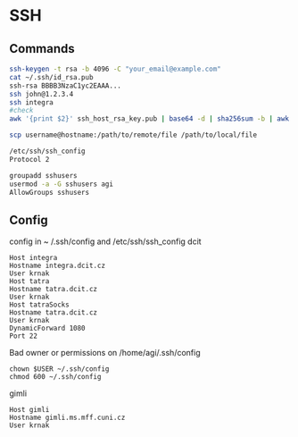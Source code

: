 # SSH
## Commands
```sh
ssh-keygen -t rsa -b 4096 -C "your_email@example.com"
cat ~/.ssh/id_rsa.pub
ssh-rsa BBBB3NzaC1yc2EAAA...
ssh john@1.2.3.4
ssh integra
#check
awk '{print $2}' ssh_host_rsa_key.pub | base64 -d | sha256sum -b | awk '{print $1}' | xxd -r -p | base64

scp username@hostname:/path/to/remote/file /path/to/local/file

/etc/ssh/ssh_config
Protocol 2

groupadd sshusers
usermod -a -G sshusers agi
AllowGroups sshusers
```
## Config
config in ~ /.ssh/config and /etc/ssh/ssh_config
dcit
```
Host integra
Hostname integra.dcit.cz
User krnak
Host tatra
Hostname tatra.dcit.cz
User krnak
Host tatraSocks
Hostname tatra.dcit.cz
User krnak
DynamicForward 1080
Port 22
```
Bad owner or permissions on /home/agi/.ssh/config
```shell
chown $USER ~/.ssh/config
chmod 600 ~/.ssh/config
```
gimli
```
Host gimli
Hostname gimli.ms.mff.cuni.cz
User krnak
```